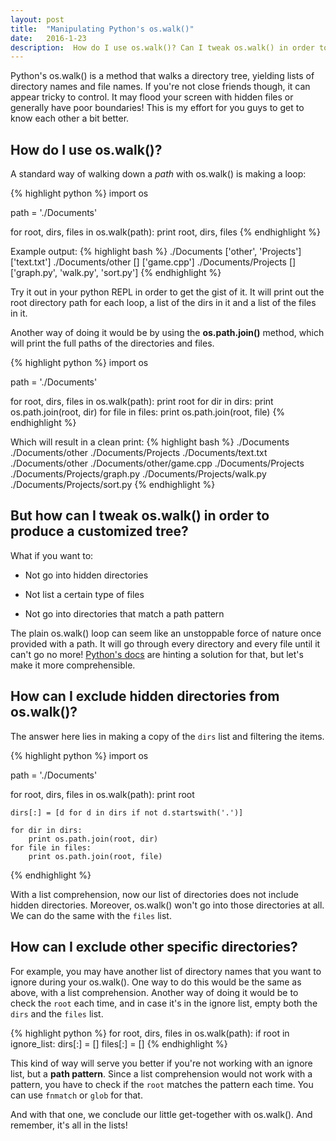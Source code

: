 ```yaml
---
layout: post
title:  "Manipulating Python's os.walk()"
date:   2016-1-23
description:  How do I use os.walk()? Can I tweak os.walk() in order to produce a customized tree? How can I exclude hidden directories from os.walk()?
---
```


Python's os.walk() is a method that walks a directory tree, yielding lists of directory names and file names. If you're not close friends though, it can appear tricky to control. It may flood your screen with hidden files or generally have poor boundaries! This is my effort for you guys to get to know each other a bit better.

## How do I use os.walk()?

A standard way of walking down a *path* with os.walk() is making a loop:

{% highlight python %}
import os

path = './Documents'

for root, dirs, files in os.walk(path):
    print root, dirs, files
{% endhighlight %}


Example output:
{% highlight bash %}
./Documents ['other', 'Projects'] ['text.txt']
./Documents/other [] ['game.cpp']
./Documents/Projects [] ['graph.py', 'walk.py', 'sort.py']
{% endhighlight %}


Try it out in your python REPL in order to get the gist of it. It will print out the root directory path for each loop, a list of the dirs in it and a list of the files in it.

Another way of doing it would be by using the **os.path.join()** method, which will print the full paths of the directories and files.

{% highlight python %}
import os

path = './Documents'

for root, dirs, files in os.walk(path):
    print root
    for dir in dirs:
        print os.path.join(root, dir)
    for file in files:
        print os.path.join(root, file)
{% endhighlight %}

Which will result in a clean print:
{% highlight bash %}
./Documents
./Documents/other
./Documents/Projects
./Documents/text.txt
./Documents/other
./Documents/other/game.cpp
./Documents/Projects
./Documents/Projects/graph.py
./Documents/Projects/walk.py
./Documents/Projects/sort.py
{% endhighlight %}


## But how can I tweak os.walk() in order to produce a customized tree?

What if you want to:

* Not go into hidden directories

* Not list a certain type of files

* Not go into directories that match a path pattern

The plain os.walk() loop can seem like an unstoppable force of nature once provided with a path. It will go through every directory and every file until it can't go no more! [Python's docs][walk] are hinting a solution for that, but let's make it more comprehensible.


## How can I exclude hidden directories from os.walk()?

The answer here lies in making a copy of the `dirs` list and filtering the items.


{% highlight python %}
import os

path = './Documents'

for root, dirs, files in os.walk(path):
    print root

    dirs[:] = [d for d in dirs if not d.startswith('.')]

    for dir in dirs:
        print os.path.join(root, dir)
    for file in files:
        print os.path.join(root, file)
{% endhighlight %}

With a list comprehension, now our list of directories does not include hidden directories. Moreover, os.walk() won't go into those directories at all. We can do the same with the `files` list.

## How can I exclude other specific directories?

For example, you may have another list of directory names that you want to ignore during your os.walk(). One way to do this would be the same as above, with a list comprehension. Another way of doing it would be to check the `root` each time, and in case it's in the ignore list, empty both the `dirs` and the `files` list.

{% highlight python %}
for root, dirs, files in os.walk(path):
    if root in ignore_list:
        dirs[:] = []
        files[:] = []
{% endhighlight %}

This kind of way will serve you better if you're not working with an ignore list, but a **path pattern**. Since a list comprehension would not work with a pattern, you have to check if the `root` matches the pattern each time. You can use `fnmatch` or `glob` for that.

And with that one, we conclude our little get-together with os.walk(). And remember, it's all in the lists!


[walk]: https://docs.python.org/2/library/os.html#os.walk
